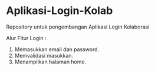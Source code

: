 # Aplikasi-Login-Kolab
Repository untuk pengembangan Aplikasi Login Kolaborasi

Alur Fitur Login :
1. Memasukkan email dan password.
2. Memvalidasi masukkan.
3. Menampilkan halaman home.


